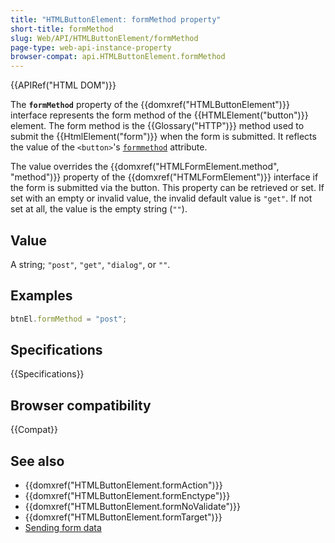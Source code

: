 ```yaml
---
title: "HTMLButtonElement: formMethod property"
short-title: formMethod
slug: Web/API/HTMLButtonElement/formMethod
page-type: web-api-instance-property
browser-compat: api.HTMLButtonElement.formMethod
---
```


{{APIRef("HTML DOM")}}

The **`formMethod`** property of the {{domxref("HTMLButtonElement")}} interface represents the form method of the {{HTMLElement("button")}} element. The form method is the {{Glossary("HTTP")}} method used to submit the {{HtmlElement("form")}} when the form is submitted. It reflects the value of the `<button>`'s [`formmethod`](/en-US/docs/Web/HTML/Element/button#formmethod) attribute.

The value overrides the {{domxref("HTMLFormElement.method", "method")}} property of the {{domxref("HTMLFormElement")}} interface if the form is submitted via the button. This property can be retrieved or set. If set with an empty or invalid value, the invalid default value is `"get"`. If not set at all, the value is the empty string (`""`).

## Value

A string; `"post"`, `"get"`, `"dialog"`, or `""`.

## Examples

```js
btnEl.formMethod = "post";
```

## Specifications

{{Specifications}}

## Browser compatibility

{{Compat}}

## See also

- {{domxref("HTMLButtonElement.formAction")}}
- {{domxref("HTMLButtonElement.formEnctype")}}
- {{domxref("HTMLButtonElement.formNoValidate")}}
- {{domxref("HTMLButtonElement.formTarget")}}
- [Sending form data](/en-US/docs/Learn/Forms/Sending_and_retrieving_form_data)
